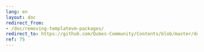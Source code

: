 ```yaml
---
lang: en
layout: doc
redirect_from:
- /doc/removing-templatevm-packages/
redirect_to: https://github.com/Qubes-Community/Contents/blob/master/docs/customization/removing-templatevm-packages.md
ref: 75
---
```

